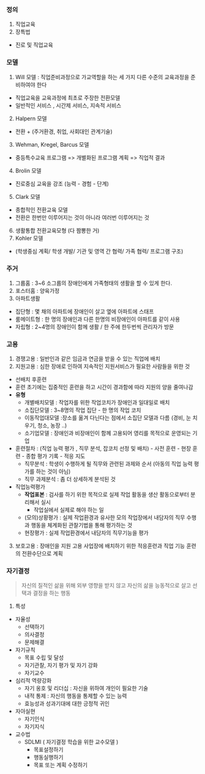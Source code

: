 ### 정의
1. 직업교육
2. 장특법
  - 진로 및 직업교육

### 모델
1. Will 모델 : 직업준비과정으로 가교역할을 하는 세 가지 다른 수준의 교육과정을 준비하여야 한다
  - 직업교육을 교육과정에 최초로 주장한 전환모델
  - 일반적인 서비스 , 시간제 서비스, 지속적 서비스
2. Halpern 모델
  - 전환 + (주거환경, 취업, 사회대인 관계기술)
3. Wehman, Kregel, Barcus 모델
  - 중등특수교육 프로그램 => 개별화된 프로그램 계획 => 직업적 결과
4. Brolin 모델
  - 진로중심 교육을 강조 (능력 - 경험 - 단계)
5. Clark 모델
  - 종합적인 전환교육 모델
  - 전환은 한번만 이루어지는 것이 아니라 여러번 이루어지는 것
6. 생활통합 전환교육모형 (다 짬뽕한 거)
7. Kohler 모델
  - (학생중심 계획/ 학생 개발/ 기관 및 영역 간 협력/ 가족 협력/ 프로그램 구조)

### 주거
1. 그룹홈 : 3~6 소그룹의 장애인에게 가족형태의 생활을 할 수 있게 한다.
2. 포스터홈 : 양육가정
3. 아파트생활
  - 집단형 : 몇 채의 아파트에 장애인이 살고 옆에 아파트에 스태프
  - 룸메이트형 : 한 명의 장애인과 다른 한명의 비장애인이 아파트를 같이 사용
  - 자립형 : 2~4명의 장애인이 함께 생활 / 한 주에 한두번씩 관리자가 방문

### 고용
1. 경쟁고용 : 일반인과 같은 임금과 연금을 받을 수 있는 직업에 배치
2. 지원고용 : 심한 장애로 인하여 지속적인 지원서비스가 필요한 사람들을 위한 것
  - 선배치 후훈련
  - 훈련 초기에는 집중적인 훈련을 하고 시간이 경과함에 따라 지원의 양을 줄여나감
  - **유형**
    - 개별배치모델 : 작업자를 위한 작업코치가 장애인과 일대일로 배치
    - 소집단모델 : 3~8명의 작업 집단 - 한 명의 작업 코치
    - 이동작업대모델 :장소를 옮겨 다닌다는 점에서 소집단 모델과 다름 (경비, 눈 치우기, 청소, 농장 ..)
    - 소기업모델 : 장애인과 비장애인이 함께 고용되어 영리를 목적으로 운영되는 기업
  - 훈련절차 : (직업 능력 평가 , 직무 분석, 잡코치 선정 및 배치) - 사전 훈련 - 현장 훈련 - 종합 평가 기록 - 적응 지도
    - 직무분석 : 학생이 수행하게 될 직무와 관련된 과제와 순서 (아동의 직업 능력 평가를 하는 것이 아님)
    - 직무 과제분석 : 좀 더 상세하게 분석된 것
  - 직업능력평가
    - **작업표본** : 검사를 하기 위한 목적으로 실제 작업 활동을 생산 활동으로부터 분리해서 실시
      - 작업실에서 실제로 해야 하는 일
    - (모의)상황평가 : 실제 작업환경과 유사한 모의 작업장에서 내담자의 직무 수행과 행동을 체계화된 관찰기법을 통해 평가하는 것
    - 현장평가 : 실제 작업환경에서 내담자의 직무기능을 평가
3. 보호고용 : 장애인을 지원 고용 사업장에 배치하기 위한 적응훈련과 직업 기능 훈련의 전환수단으로 계획

### 자기결정
> 자신의 질적인 삶을 위해 외부 영향을 받지 않고 자신의 삶을 능동적으로 살고 선택과 결정을 하는 행동

1. 특성
  - 자율성
    - 선택하기
    - 의사결정
    - 문제해결
  - 자기규칙
    - 목표 수립 및 달성
    - 자기관찰, 자기 평가 및 자기 강화
    - 자기교수
  - 심리적 역량강화
    - 자기 옹호 및 리더십 : 자신을 위하여 개인이 필요한 기술
    - 내적 통제 : 자신의 행동을 통제할 수 있는 능력
    - 효능성과 성과기대에 대한 긍정적 귀인
  - 자아실현
    - 자기인식
    - 자기지식
  - 교수법
    - SDLMI ( 자기결정 학습을 위한 교수모델 )
      - 목표설정하기
      - 행동실행하기
      - 목표 또는 계획 수정하기
